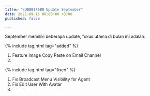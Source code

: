 ```yaml
---
title: "\U0001F680 Update September"
date: 2021-09-15 00:00:00 +0700
published: false

---
```

September memiliki beberapa update, fokus utama di bulan ini adalah:

{% include tag.html tag="added" %}

1. Feature Image Copy Paste on Email Channel
2. 

{% include tag.html tag="fixed" %}

1. Fix Broadcast Menu Visibility for Agent
2. Fix Edit User With Avatar
3. 